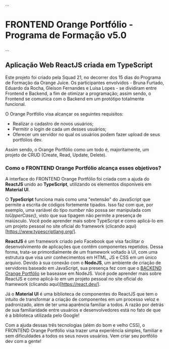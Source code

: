 ...
# FRONTEND Orange Portfólio - Programa de Formação v5.0

...

## Aplicação Web ReactJS criada em TypeScript

Este projeto foi criado pela Squad 21, no decorrer dos 15 dias do Programa de Formação da Orange Juice. Os participantes envolvidos - Bruna Furtado, Eduardo da Rocha, Gleison Fernandes e Luisa Lopes - se dividiram entre Frontend e Backend, a fim de otimizar a programação; assim sendo, o Frontend se comunica com o Backend em um protótipo totalmente funcional. 

O Orange Portfólio visa alcançar os seguintes requisitos:

* Realizar o cadastro de novos usuários;
* Permitir o login de cada um desses usuários;
* Oferecer um servidor no qual os usuários podem fazer upload de seus portfólios dev.

Assim sendo, o Orange Portfólio como um todo é, majoritamente, um projeto de CRUD (Create, Read, Update, Delete).

### Como o FRONTEND Orange Portfólio alcança esses objetivos? 

A interface do FRONTEND Orange Portfólio foi criada com a ajuda do **ReactJS** unido ao **TypeScript**, utilizando os elementos disponíveis em **Material UI**. 

O **TypeScript** funciona mais como uma "extensão" do JavaScript que permite a escrita de códigos fortemente tipados. Isso faz com que, por exemplo, uma variável do tipo *number* não possa ser manipulada com *toUpperCase()*, visto que sua tipagem não permite a presença de maiúsculo. Você pode aprender mais sobre TypeScript e como aplicá-lo em um projeto pessoal no site oficial do framework (clicando aqui)[https://www.typescriptlang.org/].

**ReactJS** é um framework criado pelo Facebook que visa facilitar o desenvolvimento de aplicações que contêm componentes repetidos. Dessa forma, trata-se primordialmente de um framework voltado à UI, com uma estrutura que visa unir conhecimentos em HTML, JS e CSS em um único arquivo. Devido à sua conexão com o **NodeJS**, um ambiente de criação de servidores baseado em JavaScript, sua presença fez com que o [BACKEND Orange Portfólio](https://github.com/eduardodarocha/squad-21-backend) se baseasse em NodeJS. Você pode aprender mais sobre ReactJS e como aplicá-lo em um projeto pessoal no site oficial do framework (clicando aqui)[https://react.dev/].

Já o **Material UI** é uma biblioteca de componentes do ReactJS que tem o intuito de transformar a criação de componentes em um processo veloz e padronizado, além de ter uma aparência familiar a todos. A razão por detrás de sua familiaridade entre usuários e desenvolvedores está no fato de que é a biblioteca utilizada pelo Google!

Com a ajuda dessas três tecnologias (além do bom e velho CSS), o FRONTEND Orange Portfólio visa trazer uma experiência simples, familiar e sem dificuldades a todos os seus novos usuários. Vem criar seu portfólio dev com a gente!